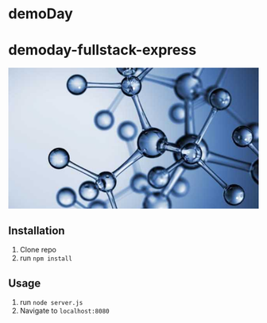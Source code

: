 # demoDay

# demoday-fullstack-express

![Demo Day Project](public/thumbnail.jpg)



## Installation

1. Clone repo
2. run `npm install`

## Usage

1. run `node server.js`
2. Navigate to `localhost:8080`
